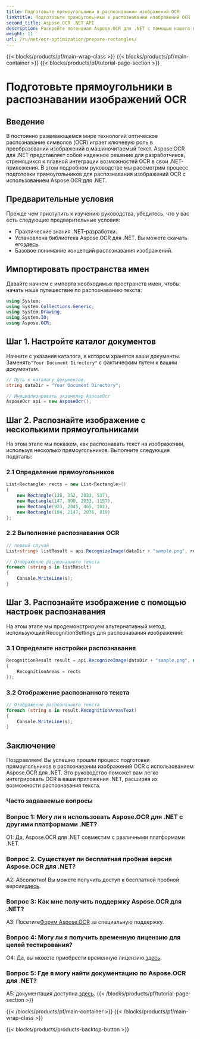 ```yaml
---
title: Подготовьте прямоугольники в распознавании изображений OCR
linktitle: Подготовьте прямоугольники в распознавании изображений OCR
second_title: Aspose.OCR .NET API
description: Раскройте потенциал Aspose.OCR для .NET с помощью нашего подробного руководства. Узнайте шаг за шагом, как подготовить прямоугольники для распознавания изображений. Повысьте качество своих .NET-приложений благодаря плавной интеграции OCR.
weight: 11
url: /ru/net/ocr-optimization/prepare-rectangles/
---
```


{{< blocks/products/pf/main-wrap-class >}}
{{< blocks/products/pf/main-container >}}
{{< blocks/products/pf/tutorial-page-section >}}

# Подготовьте прямоугольники в распознавании изображений OCR

## Введение

В постоянно развивающемся мире технологий оптическое распознавание символов (OCR) играет ключевую роль в преобразовании изображений в машиночитаемый текст. Aspose.OCR для .NET представляет собой надежное решение для разработчиков, стремящихся к плавной интеграции возможностей OCR в свои .NET-приложения. В этом подробном руководстве мы рассмотрим процесс подготовки прямоугольников для распознавания изображений OCR с использованием Aspose.OCR для .NET.

## Предварительные условия

Прежде чем приступить к изучению руководства, убедитесь, что у вас есть следующие предварительные условия:

- Практические знания .NET-разработки.
-  Установлена библиотека Aspose.OCR для .NET. Вы можете скачать его[здесь](https://releases.aspose.com/ocr/net/).
- Базовое понимание концепций распознавания изображений.

## Импортировать пространства имен

Давайте начнем с импорта необходимых пространств имен, чтобы начать наше путешествие по распознаванию текста:

```csharp
using System;
using System.Collections.Generic;
using System.Drawing;
using System.IO;
using Aspose.OCR;
```

## Шаг 1. Настройте каталог документов

 Начните с указания каталога, в котором хранятся ваши документы. Заменять`"Your Document Directory"` с фактическим путем к вашим документам.

```csharp
// Путь к каталогу документов.
string dataDir = "Your Document Directory";

// Инициализировать экземпляр AsposeOcr
AsposeOcr api = new AsposeOcr();
```

## Шаг 2. Распознайте изображение с несколькими прямоугольниками

На этом этапе мы покажем, как распознавать текст на изображении, используя несколько прямоугольников. Выполните следующие подэтапы:

### 2.1 Определение прямоугольников

```csharp
List<Rectangle> rects = new List<Rectangle>()
{
    new Rectangle(138, 352, 2033, 537),
    new Rectangle(147, 890, 2033, 1157),
    new Rectangle(923, 2045, 465, 102),
    new Rectangle(104, 2147, 2076, 819)
};
```

### 2.2 Выполнение распознавания OCR

```csharp
// первый случай
List<string> listResult = api.RecognizeImage(dataDir + "sample.png", rects);

// Отображение распознанного текста
foreach (string s in listResult)
{
    Console.WriteLine(s);
}
```

## Шаг 3. Распознайте изображение с помощью настроек распознавания

На этом этапе мы продемонстрируем альтернативный метод, использующий RecognitionSettings для распознавания изображений:

### 3.1 Определите настройки распознавания

```csharp
RecognitionResult result = api.RecognizeImage(dataDir + "sample.png", new RecognitionSettings
{
    RecognitionAreas = rects
});
```

### 3.2 Отображение распознанного текста

```csharp
// Отображение распознанного текста
foreach (string s in result.RecognitionAreasText)
{
    Console.WriteLine(s);
}
```

## Заключение

Поздравляем! Вы успешно прошли процесс подготовки прямоугольников в распознавании изображений OCR с использованием Aspose.OCR для .NET. Это руководство поможет вам легко интегрировать OCR в ваши приложения .NET, расширяя их возможности распознавания текста.

### Часто задаваемые вопросы

### Вопрос 1: Могу ли я использовать Aspose.OCR для .NET с другими платформами .NET?

О1: Да, Aspose.OCR для .NET совместим с различными платформами .NET.

### Вопрос 2. Существует ли бесплатная пробная версия Aspose.OCR для .NET?

 А2: Абсолютно! Вы можете получить доступ к бесплатной пробной версии[здесь](https://releases.aspose.com/).

### Вопрос 3: Как мне получить поддержку Aspose.OCR для .NET?

 A3: Посетите[Форум Aspose.OCR](https://forum.aspose.com/c/ocr/16) за специальную поддержку.

### Вопрос 4: Могу ли я получить временную лицензию для целей тестирования?

 О4: Да, вы можете приобрести временную лицензию.[здесь](https://purchase.aspose.com/temporary-license/).

### Вопрос 5: Где я могу найти документацию по Aspose.OCR для .NET?

 A5: документация доступна.[здесь](https://reference.aspose.com/ocr/net/).
{{< /blocks/products/pf/tutorial-page-section >}}

{{< /blocks/products/pf/main-container >}}
{{< /blocks/products/pf/main-wrap-class >}}

{{< blocks/products/products-backtop-button >}}
